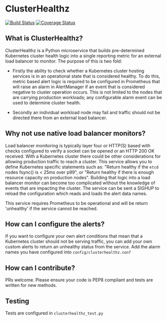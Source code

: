 # ClusterHealthz

[![Build Status](https://travis-ci.org/jbunce/clusterhealthz.svg?branch=master)](https://travis-ci.org/jbunce/clusterhealthz) [![Coverage Status](https://coveralls.io/repos/github/jbunce/clusterhealthz/badge.svg?branch=master)](https://coveralls.io/github/jbunce/clusterhealthz?branch=master)


## What is ClusterHealthz?

ClusterHealthz is a Python microservice that builds pre-determined Kubernetes
cluster health logic into a single reporting metric for an external load
balancer to monitor. The purpose of this is two fold:

- Firstly the ability to check whether a Kubernetes cluster hosting
services is in an operational state that is considered healthy. To do this,
metric based alert logic is required to be configured in Prometheus that will
raise an alarm in AlertManager if an event that is considered negative to
cluster operation occurs. This is not limited to the nodes that are carrying
production workloads; any configurable alarm event can be used to determine
cluster health.

- Secondly an individual workload node may fail and traffic should not be
directed there from an external load balancer.

## Why not use native load balancer monitors?

Load balancer monitoring is typically layer four or HTTP(S) based with checks
configured to verify a socket can be opened or an HTTP 200 OK received. With
a Kubernetes cluster there could be other considerations for allowing
production traffic to reach a cluster. This service allows you to define
Kubernetes specific statements such as: "Return healthy if the `etcd` nodes
fsync() is < 25ms over p99", or "Return healthy if there is enough resource
capacity on production nodes". Building that logic into a load balancer
monitor can become too complicated without the knowledge of events that are
impacting the cluster. The service can be sent a SIGHUP to reload the
configuration which reads and loads the alert data names.

This service requires Prometheus to be operational and will be return
'unhealthy' if the service cannot be reached.

## How can I configure the alerts?

If you want to configure your own alert conditions that mean that a Kubernetes
cluster should not be serving traffic, you can add your own custom alerts to
return an unhealthy status from the service. Add the alarm names you have
configured into `config/clusterhealthz.conf`

## How can I contribute?

PRs welcome. Please ensure your code is PEP8 compliant and tests are written
for new methods.

## Testing

Tests are configured in `clusterhealthz_test.py`